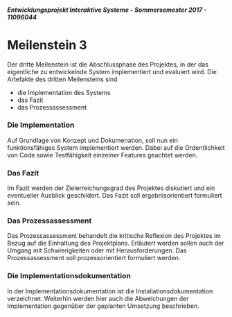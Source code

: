 ##### Entwicklungsprojekt Interaktive Systeme - Sommersemester 2017 - 11096044
# Meilenstein 3
Der dritte Meilenstein ist die Abschlussphase des Projektes, in der das eigentliche zu entwickelnde System implementiert und evaluiert wird.
Die Artefakte des dritten Meilensteins sind
* die Implementation des Systems
* das Fazit
* das Prozessassessment

### Die Implementation
Auf Grundlage von Konzept und Dokumenation, soll nun ein funktionsfähiges System implementiert werden. Dabei auf die Ordentlichkeit von Code sowie Testfähigkeit einzelner Features geachtet werden.

### Das Fazit
Im Fazit werden der Zielerreichungsgrad des Projektes diskutiert und ein eventueller Ausblick geschildert. Das Fazit soll ergebnisorientiert formuliert sein.

### Das Prozessassessment
Das Prozessassessment behandelt die kritische Reflexion des Projektes im Bezug auf die Einhaltung des Projektplans. Erläutert werden sollen auch der Umgang mit Schwierigkeiten oder mit Herausforderungen. Das Prozessassessment soll prozessorientiert formuliert werden.

### Die Implementationsdokumentation
In der Implementationsdokumentation ist die Installationsdokumentation verzeichnet. Weiterhin werden hier auch die Abweichungen der Implementation gegenüber der geplanten Umsetzung beschrieben.